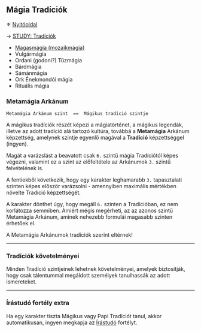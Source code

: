 ## Mágia Tradíciók

⚜️ [Nyitóoldal](start.md)

→ [STUDY: Tradíciók](https://github.com/kaktusztea/km100/wiki/STUDY.tradiciok)

- [Magasmágia (mozaikmágia)](051_01_magasmagia.md)
- Vulgármágia
- Ordani (godoni?) Tűzmágia
- Bárdmágia
- Sámánmágia
- Ork Énekmondói mágia
- Rituális mágia

### Metamágia Arkánum

```
Metamágia Arkánum szint  ==  Mágikus tradíció szintje
```

A mágikus tradíciók részét képezi a mágiatörténet, a mágikus legendák, illetve az adott tradíció alá tartozó kultúra, továbbá a **Metamágia** Arkánum képzettség, amelynek szintje egyenlő magával a **Tradíció** képzettséggel (ingyen).

Magát a varázslást a beavatott csak `6.` szintű mágia Tradíciótól képes végezni, valamint ez a szint az előfeltétele az Arkánumok `3.` szintű felvételének is.

A fentiekből következik, hogy egy karakter leghamarabb `3.` tapasztalati szinten képes először varázsolni - amennyiben maximális mértékben növelte Tradíció képzettségét.

A karakter dönthet úgy, hogy megáll `6.` szinten a Tradícióban, ez nem korlátozza semmiben. Amiért mégis megérheti, az az azonos szintű Metamágia Arkánum, aminek nehezebb formulái magasabb szinten érhetőek el.

A Metamágia Arkánumok tradíciók szerint eltérnek!

---
### Tradíciók követelményei

Minden Tradíció szintjeinek lehetnek követelményei, amelyek biztosítják, hogy csak tálentummal megáldott személyek tanulhassák az adott ismereteket.

---
### Írástudó fortély extra

Ha egy karakter tiszta Mágikus vagy Papi Tradíciót tanul, akkor automatikusan, ingyen megkapja az [Írástudó](fortelyok.altalanos/irastudo.md) fortélyt.
